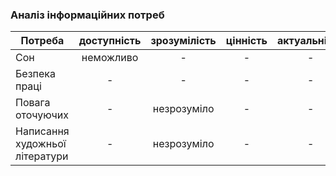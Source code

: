 ### Аналіз інформаційних потреб
| Потреба  |  доступність  |  зрозумілість |  цінність | актуальність |
|----------|:-------------:|:-------------:|:---------:|:------------:|
| Сон      | неможливо | - | - | - |
| Безпека праці | - | - | - | - |
| Повага оточуючих | - | незрозуміло | - | - |
| Написання художньої літератури | - | незрозуміло | - | - |
